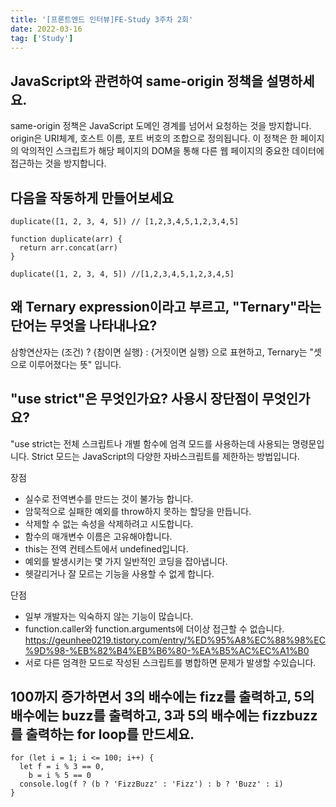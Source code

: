 ```yaml
---
title: '[프론트엔드 인터뷰]FE-Study 3주차 2회'
date: 2022-03-16
tag: ['Study']
---
```


## JavaScript와 관련하여 same-origin 정책을 설명하세요.

same-origin 정책은 JavaScript 도메인 경계를 넘어서 요청하는 것을 방지합니다. origin은 URI체계, 호스트 이름, 포트 버호의 조합으로 정의됩니다. 이 정책은 한 페이지의 악의적인 스크립트가 해당 페이지의 DOM을 통해 다른 웹 페이지의 중요한 데이터에 접근하는 것을 방지합니다.

## 다음을 작동하게 만들어보세요

```tsx
duplicate([1, 2, 3, 4, 5]) // [1,2,3,4,5,1,2,3,4,5]
```

```tsx
function duplicate(arr) {
  return arr.concat(arr)
}

duplicate([1, 2, 3, 4, 5]) //[1,2,3,4,5,1,2,3,4,5]
```

## 왜 Ternary expression이라고 부르고, "Ternary"라는 단어는 무엇을 나타내나요?

삼항연산자는 (조건) ? {참이면 실행} : {거짓이면 실행} 으로 표현하고, Ternary는 "셋으로 이루어졌다는 뜻" 입니다.

## "use strict"은 무엇인가요? 사용시 장단점이 무엇인가요?

"use strict는 전체 스크립트나 개별 함수에 엄격 모드를 사용하는데 사용되는 명령문입니다. Strict 모드는 JavaScript의 다양한 자바스크립트를 제한하는 방법입니다.

장점

- 실수로 전역변수를 만드는 것이 불가능 합니다.
- 암묵적으로 실패한 예외를 throw하지 못하는 할당을 만듭니다.
- 삭제할 수 없는 속성을 삭제하려고 시도합니다.
- 함수의 매개변수 이름은 고유해야합니다.
- this는 전역 컨테스트에서 undefined입니다.
- 예외를 발생시키는 몇 가지 일반적인 코딩을 잡아냅니다.
- 헷갈리거나 잘 모르는 기능을 사용할 수 없게 합니다.

단점

- 일부 개발자는 익숙하지 않는 기능이 많습니다.
- function.caller와 function.arguments에 더이상 접근할 수 없습니다.
  https://geunhee0219.tistory.com/entry/%ED%95%A8%EC%88%98%EC%9D%98-%EB%82%B4%EB%B6%80-%EA%B5%AC%EC%A1%B0
- 서로 다른 엄격한 모드로 작성된 스크립트를 병합하면 문제가 발생할 수있습니다.

## 100까지 증가하면서 3의 배수에는 fizz를 출력하고, 5의 배수에는 buzz를 출력하고, 3과 5의 배수에는 fizzbuzz를 출력하는 for loop를 만드세요.

```tsx
for (let i = 1; i <= 100; i++) {
  let f = i % 3 == 0,
    b = i % 5 == 0
  console.log(f ? (b ? 'FizzBuzz' : 'Fizz') : b ? 'Buzz' : i)
}
```
